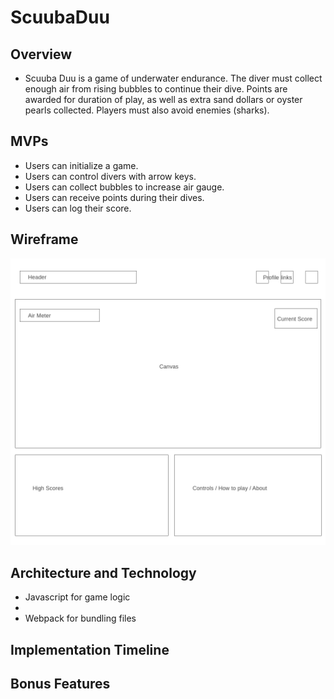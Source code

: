 # ScuubaDuu

## Overview
  - Scuuba Duu is a game of underwater endurance. The diver must collect enough air from rising bubbles to continue their dive. Points are awarded for duration of play, as well as extra sand dollars or oyster pearls collected. Players must also avoid enemies (sharks).

## MVPs
  - Users can initialize a game. 
  - Users can control divers with arrow keys. 
  - Users can collect bubbles to increase air gauge. 
  - Users can receive points during their dives. 
  - Users can log their score. 
## Wireframe
 ![scuuba-duu-wireframe](src/assets/scuubaduu-wireframe.png)
## Architecture and Technology
  - Javascript for game logic
  - 
  - Webpack for bundling files
## Implementation Timeline

## Bonus Features
